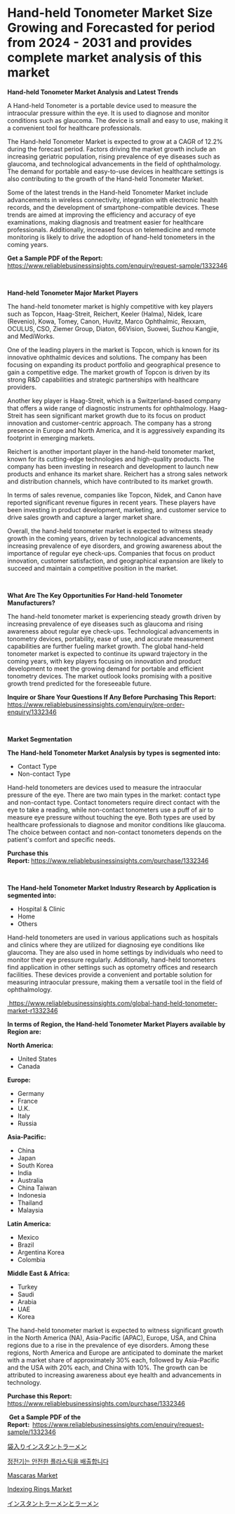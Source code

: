 <p><h1>Hand-held Tonometer Market Size Growing and Forecasted for period from 2024 - 2031 and provides complete market analysis of this market</h1></p><p><strong>Hand-held Tonometer Market Analysis and Latest Trends</strong></p>
<p><p>A Hand-held Tonometer is a portable device used to measure the intraocular pressure within the eye. It is used to diagnose and monitor conditions such as glaucoma. The device is small and easy to use, making it a convenient tool for healthcare professionals.</p><p>The Hand-held Tonometer Market is expected to grow at a CAGR of 12.2% during the forecast period. Factors driving the market growth include an increasing geriatric population, rising prevalence of eye diseases such as glaucoma, and technological advancements in the field of ophthalmology. The demand for portable and easy-to-use devices in healthcare settings is also contributing to the growth of the Hand-held Tonometer Market.</p><p>Some of the latest trends in the Hand-held Tonometer Market include advancements in wireless connectivity, integration with electronic health records, and the development of smartphone-compatible devices. These trends are aimed at improving the efficiency and accuracy of eye examinations, making diagnosis and treatment easier for healthcare professionals. Additionally, increased focus on telemedicine and remote monitoring is likely to drive the adoption of hand-held tonometers in the coming years.</p></p>
<p><strong>Get a Sample PDF of the Report:&nbsp;</strong> <a href="https://www.reliablebusinessinsights.com/enquiry/request-sample/1332346">https://www.reliablebusinessinsights.com/enquiry/request-sample/1332346</a></p>
<p>&nbsp;</p>
<p><strong>Hand-held Tonometer Major Market Players</strong></p>
<p><p>The hand-held tonometer market is highly competitive with key players such as Topcon, Haag-Streit, Reichert, Keeler (Halma), Nidek, Icare (Revenio), Kowa, Tomey, Canon, Huvitz, Marco Ophthalmic, Rexxam, OCULUS, CSO, Ziemer Group, Diaton, 66Vision, Suowei, Suzhou Kangjie, and MediWorks.</p><p>One of the leading players in the market is Topcon, which is known for its innovative ophthalmic devices and solutions. The company has been focusing on expanding its product portfolio and geographical presence to gain a competitive edge. The market growth of Topcon is driven by its strong R&D capabilities and strategic partnerships with healthcare providers.</p><p>Another key player is Haag-Streit, which is a Switzerland-based company that offers a wide range of diagnostic instruments for ophthalmology. Haag-Streit has seen significant market growth due to its focus on product innovation and customer-centric approach. The company has a strong presence in Europe and North America, and it is aggressively expanding its footprint in emerging markets.</p><p>Reichert is another important player in the hand-held tonometer market, known for its cutting-edge technologies and high-quality products. The company has been investing in research and development to launch new products and enhance its market share. Reichert has a strong sales network and distribution channels, which have contributed to its market growth.</p><p>In terms of sales revenue, companies like Topcon, Nidek, and Canon have reported significant revenue figures in recent years. These players have been investing in product development, marketing, and customer service to drive sales growth and capture a larger market share.</p><p>Overall, the hand-held tonometer market is expected to witness steady growth in the coming years, driven by technological advancements, increasing prevalence of eye disorders, and growing awareness about the importance of regular eye check-ups. Companies that focus on product innovation, customer satisfaction, and geographical expansion are likely to succeed and maintain a competitive position in the market.</p></p>
<p>&nbsp;</p>
<p><strong>What Are The Key Opportunities For Hand-held Tonometer Manufacturers?</strong></p>
<p><p>The hand-held tonometer market is experiencing steady growth driven by increasing prevalence of eye diseases such as glaucoma and rising awareness about regular eye check-ups. Technological advancements in tonometry devices, portability, ease of use, and accurate measurement capabilities are further fueling market growth. The global hand-held tonometer market is expected to continue its upward trajectory in the coming years, with key players focusing on innovation and product development to meet the growing demand for portable and efficient tonometry devices. The market outlook looks promising with a positive growth trend predicted for the foreseeable future.</p></p>
<p><strong>Inquire or Share Your Questions If Any Before Purchasing This Report:</strong> <a href="https://www.reliablebusinessinsights.com/enquiry/pre-order-enquiry/1332346">https://www.reliablebusinessinsights.com/enquiry/pre-order-enquiry/1332346</a></p>
<p>&nbsp;</p>
<p><strong>Market Segmentation</strong></p>
<p><strong>The Hand-held Tonometer Market Analysis by types is segmented into:</strong></p>
<p><ul><li>Contact Type</li><li>Non-contact Type</li></ul></p>
<p><p>Hand-held tonometers are devices used to measure the intraocular pressure of the eye. There are two main types in the market: contact type and non-contact type. Contact tonometers require direct contact with the eye to take a reading, while non-contact tonometers use a puff of air to measure eye pressure without touching the eye. Both types are used by healthcare professionals to diagnose and monitor conditions like glaucoma. The choice between contact and non-contact tonometers depends on the patient's comfort and specific needs.</p></p>
<p><strong>Purchase this Report:&nbsp;</strong><a href="https://www.reliablebusinessinsights.com/purchase/1332346">https://www.reliablebusinessinsights.com/purchase/1332346</a></p>
<p>&nbsp;</p>
<p><strong>The Hand-held Tonometer Market Industry Research by Application is segmented into:</strong></p>
<p><ul><li>Hospital & Clinic</li><li>Home</li><li>Others</li></ul></p>
<p><p>Hand-held tonometers are used in various applications such as hospitals and clinics where they are utilized for diagnosing eye conditions like glaucoma. They are also used in home settings by individuals who need to monitor their eye pressure regularly. Additionally, hand-held tonometers find application in other settings such as optometry offices and research facilities. These devices provide a convenient and portable solution for measuring intraocular pressure, making them a versatile tool in the field of ophthalmology.</p></p>
<p><a href="https://www.reliablebusinessinsights.com/global-hand-held-tonometer-market-r1332346">&nbsp;https://www.reliablebusinessinsights.com/global-hand-held-tonometer-market-r1332346</a></p>
<p><strong>In terms of Region, the Hand-held Tonometer Market Players available by Region are:</strong></p>
<p>
    <p> <strong> North America: </strong>
        <ul>
            <li>United States</li>
            <li>Canada</li>
        </ul>
        </p> 
    <p> <strong> Europe: </strong>
        <ul>
            <li>Germany</li>
            <li>France</li>
            <li>U.K.</li>
            <li>Italy</li>
            <li>Russia</li>
        </ul>
        </p> 
    <p> <strong> Asia-Pacific: </strong>
        <ul>
            <li>China</li>
            <li>Japan</li>
            <li>South Korea</li>
            <li>India</li>
            <li>Australia</li>
            <li>China Taiwan</li>
            <li>Indonesia</li>
            <li>Thailand</li>
            <li>Malaysia</li>
        </ul>
        </p> 
    <p> <strong> Latin America: </strong>
        <ul>
            <li>Mexico</li>
            <li>Brazil</li>
            <li>Argentina Korea</li>
            <li>Colombia</li>
        </ul>
        </p> 
    <p> <strong> Middle East & Africa: </strong>
        <ul>
            <li>Turkey</li>
            <li>Saudi</li>
            <li>Arabia</li>
            <li>UAE</li>
            <li>Korea</li>
        </ul>
    </p>
    </p>
<p><p>The hand-held tonometer market is expected to witness significant growth in the North America (NA), Asia-Pacific (APAC), Europe, USA, and China regions due to a rise in the prevalence of eye disorders. Among these regions, North America and Europe are anticipated to dominate the market with a market share of approximately 30% each, followed by Asia-Pacific and the USA with 20% each, and China with 10%. The growth can be attributed to increasing awareness about eye health and advancements in technology.</p></p>
<p><strong>Purchase this Report: </strong><a href="https://www.reliablebusinessinsights.com/purchase/1332346">https://www.reliablebusinessinsights.com/purchase/1332346</a></p>
<p>&nbsp;<strong>Get a Sample PDF of the Report:&nbsp;&nbsp;</strong><a href="https://www.reliablebusinessinsights.com/enquiry/request-sample/1332346">https://www.reliablebusinessinsights.com/enquiry/request-sample/1332346</a></p>
<p><strong></strong></p>
<p><p><a href="https://github.com/DemarcusKuhlman/Market-Research-Report-List-1/blob/main/325226295591.md">袋入りインスタントラーメン</a></p><p><a href="https://github.com/Elenrrera7685/Market-Research-Report-List-1/blob/main/585288687236.md">정전기는 안전한 플라스틱을 배출합니다</a></p><p><a href="https://github.com/peachesmcdowel1/Market-Research-Report-List-3/blob/main/mascaras-market.md">Mascaras Market</a></p><p><a href="https://github.com/edytherolanlouisejk1miz0wig/Market-Research-Report-List-2/blob/main/indexing-rings-market.md">Indexing Rings Market</a></p><p><a href="https://github.com/lily-u-genius/Market-Research-Report-List-1/blob/main/622103095590.md">インスタントラーメンとラーメン</a></p></p>